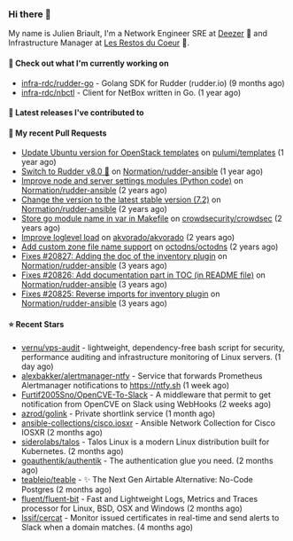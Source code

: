 ### Hi there 👋

My name is Julien Briault, I'm a Network Engineer SRE at [Deezer](https://www.deezer.com) 💜 and Infrastructure Manager at [Les Restos du Coeur](https://www.restosducoeur.org/) 🩷.

#### 👷 Check out what I'm currently working on

- [infra-rdc/rudder-go](https://github.com/infra-rdc/rudder-go) - Golang SDK for Rudder (rudder.io) (9 months ago)
- [infra-rdc/nbctl](https://github.com/infra-rdc/nbctl) - Client for NetBox written in Go. (1 year ago)

#### 🔭 Latest releases I've contributed to


#### 🔨 My recent Pull Requests

- [Update Ubuntu version for OpenStack templates](https://github.com/pulumi/templates/pull/730) on [pulumi/templates](https://github.com/pulumi/templates) (1 year ago)
- [Switch to Rudder v8.0 🚀](https://github.com/Normation/rudder-ansible/pull/67) on [Normation/rudder-ansible](https://github.com/Normation/rudder-ansible) (1 year ago)
- [Improve node and server settings modules (Python code)](https://github.com/Normation/rudder-ansible/pull/65) on [Normation/rudder-ansible](https://github.com/Normation/rudder-ansible) (2 years ago)
- [Change the version to the latest stable version (7.2)](https://github.com/Normation/rudder-ansible/pull/64) on [Normation/rudder-ansible](https://github.com/Normation/rudder-ansible) (2 years ago)
- [Store go module name in var in Makefile](https://github.com/crowdsecurity/crowdsec/pull/1989) on [crowdsecurity/crowdsec](https://github.com/crowdsecurity/crowdsec) (2 years ago)
- [Improve loglevel load](https://github.com/akvorado/akvorado/pull/369) on [akvorado/akvorado](https://github.com/akvorado/akvorado) (2 years ago)
- [Add custom zone file name support](https://github.com/octodns/octodns/pull/961) on [octodns/octodns](https://github.com/octodns/octodns) (2 years ago)
- [Fixes #20827: Adding the doc of the inventory plugin](https://github.com/Normation/rudder-ansible/pull/55) on [Normation/rudder-ansible](https://github.com/Normation/rudder-ansible) (3 years ago)
- [Fixes #20826: Add documentation part in TOC (in README file)](https://github.com/Normation/rudder-ansible/pull/54) on [Normation/rudder-ansible](https://github.com/Normation/rudder-ansible) (3 years ago)
- [Fixes #20825: Reverse imports for inventory plugin](https://github.com/Normation/rudder-ansible/pull/53) on [Normation/rudder-ansible](https://github.com/Normation/rudder-ansible) (3 years ago)

#### ⭐ Recent Stars

- [vernu/vps-audit](https://github.com/vernu/vps-audit) - lightweight, dependency-free bash script for security, performance auditing and infrastructure monitoring of Linux servers. (1 day ago)
- [alexbakker/alertmanager-ntfy](https://github.com/alexbakker/alertmanager-ntfy) - Service that forwards Prometheus Alertmanager notifications to https://ntfy.sh (1 week ago)
- [Furtif2005Sno/OpenCVE-To-Slack](https://github.com/Furtif2005Sno/OpenCVE-To-Slack) - A middleware that permit to get notification from OpenCVE on Slack using WebHooks (2 weeks ago)
- [azrod/golink](https://github.com/azrod/golink) - Private shortlink service (1 month ago)
- [ansible-collections/cisco.iosxr](https://github.com/ansible-collections/cisco.iosxr) - Ansible Network Collection for Cisco IOSXR (2 months ago)
- [siderolabs/talos](https://github.com/siderolabs/talos) - Talos Linux is a modern Linux distribution built for Kubernetes. (2 months ago)
- [goauthentik/authentik](https://github.com/goauthentik/authentik) - The authentication glue you need. (2 months ago)
- [teableio/teable](https://github.com/teableio/teable) - ✨ The Next Gen Airtable Alternative: No-Code Postgres (2 months ago)
- [fluent/fluent-bit](https://github.com/fluent/fluent-bit) - Fast and Lightweight Logs, Metrics and Traces processor for Linux, BSD, OSX and Windows (2 months ago)
- [Issif/cercat](https://github.com/Issif/cercat) - Monitor issued certificates in real-time and send alerts to Slack when a domain matches. (4 months ago)
